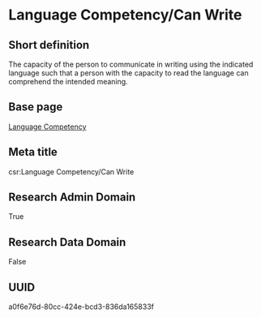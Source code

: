 # Language Competency/Can Write
## Short definition
The capacity of the person to communicate in writing using the indicated language such that a person with the capacity to read the language can comprehend the intended meaning.
## Base page
[Language Competency](../../Objects/Language%20Competency.md)
## Meta title
csr:Language Competency/Can Write
## Research Admin Domain
True
## Research Data Domain
False
## UUID
a0f6e76d-80cc-424e-bcd3-836da165833f
